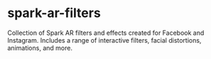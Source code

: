 # spark-ar-filters
Collection of Spark AR filters and effects created for Facebook and Instagram. Includes a range of interactive filters, facial distortions, animations, and more.
